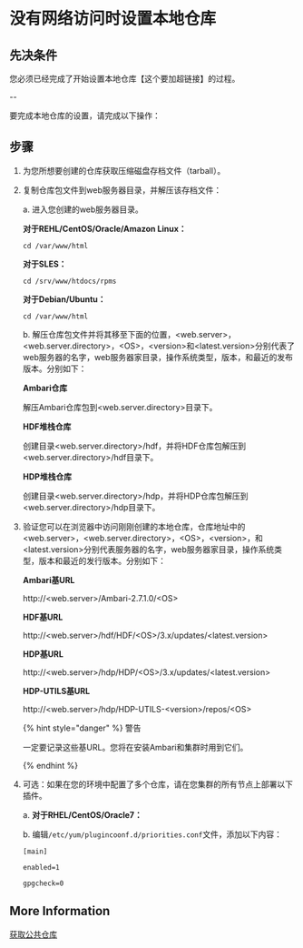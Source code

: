 # 没有网络访问时设置本地仓库

## 先决条件

您必须已经完成了开始设置本地仓库【这个要加超链接】的过程。

--

要完成本地仓库的设置，请完成以下操作：

## 步骤

1. 为您所想要创建的仓库获取压缩磁盘存档文件（tarball）。

2. 复制仓库包文件到web服务器目录，并解压该存档文件：

   a. 进入您创建的web服务器目录。

   **对于REHL/CentOS/Oracle/Amazon Linux：**

   ```shell
   cd /var/www/html
   ```

   **对于SLES：**

   ```shell
   cd /srv/www/htdocs/rpms
   ```

   **对于Debian/Ubuntu：**

   ```shell
   cd /var/www/html
   ```

   b. 解压仓库包文件并将其移至下面的位置，&lt;web.server&gt;，&lt;web.server.directory&gt;，&lt;OS&gt;，&lt;version&gt;和&lt;latest.version&gt;分别代表了web服务器的名字，web服务器家目录，操作系统类型，版本，和最近的发布版本。分别如下：

   **Ambari仓库**

   解压Ambari仓库包到&lt;web.server.directory&gt;目录下。

   **HDF堆栈仓库**

   创建目录&lt;web.server.directory&gt;/hdf，并将HDF仓库包解压到&lt;web.server.directory&gt;/hdf目录下。

   **HDP堆栈仓库**

   创建目录&lt;web.server.directory&gt;/hdp，并将HDP仓库包解压到&lt;web.server.directory&gt;/hdp目录下。

3. 验证您可以在浏览器中访问刚刚创建的本地仓库，仓库地址中的&lt;web.server&gt;，&lt;web.server.directory&gt;，&lt;OS&gt;，&lt;version&gt;，和&lt;latest.version&gt;分别代表服务器的名字，web服务器家目录，操作系统类型，版本和最近的发行版本。分别如下：

   **Ambari基URL**

   http://<web.server&gt;/Ambari-2.7.1.0/<OS&gt;

   **HDF基URL**

   http://<web.server&gt;/hdf/HDF/<OS&gt;/3.x/updates/<latest.version&gt;

   **HDP基URL**

   http://<web.server&gt;/hdp/HDP/<OS&gt;/3.x/updates/<latest.version&gt;

   **HDP-UTILS基URL**

   http://<web.server&gt;/hdp/HDP-UTILS-<version&gt;/repos/<OS&gt;

   {% hint style="danger" %}
   警告

   一定要记录这些基URL。您将在安装Ambari和集群时用到它们。

   {% endhint %}

4. 可选：如果在您的环境中配置了多个仓库，请在您集群的所有节点上部署以下插件。

   a. **对于RHEL/CentOS/Oracle7：**

   b. 编辑`/etc/yum/plugincoonf.d/priorities.conf`文件，添加以下内容：

   ```shell
   [main]
   ```

   ```shell
   enabled=1
   ```

   ```shell
   gpgcheck=0
   ```

## More Information

[获取公共仓库](../../03-obtaining-public-repositories/README.md)



